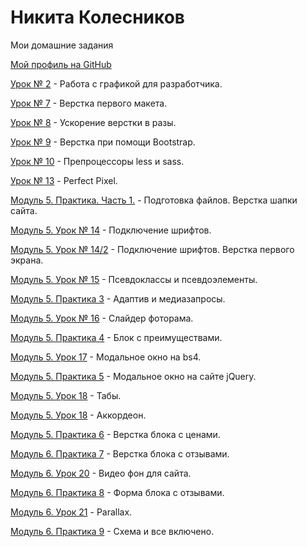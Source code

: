 

# Никита Колесников

Мои домашние задания

[Мой профиль на GitHub](https://github.com/Neecsman)

[Урок № 2](https://github.com/Neecsman/neecsman.github.io/tree/master/Lesson_2) - Работа с графикой для разработчика.

[Урок № 7](https://neecsman.github.io/Lesson_7/src/) - Верстка первого макета. 

[Урок № 8](https://neecsman.github.io/Lesson_8/src/) - Ускорение верстки в разы. 

[Урок № 9](https://neecsman.github.io/Lesson_9/src/) - Верстка при помощи Bootstrap. 

[Урок № 10](https://github.com/Neecsman/neecsman.github.io/tree/master/Lesson_10/src) - Препроцессоры less и sass. 

[Урок № 13](https://neecsman.github.io/Lesson-13/src) - Perfect Pixel. 

[Модуль 5. Практика. Часть 1.](https://neecsman.github.io/Lesson_5:1) - Подготовка файлов. Верстка шапки сайта.

[Модуль 5. Урок № 14](https://neecsman.github.io/Lesson_5:1:14/src) - Подключение шрифтов.

[Модуль 5. Урок № 14/2](https://neecsman.github.io/Lesson_5:1/src) - Подключение шрифтов. Верстка первого экрана.

[Модуль 5. Урок № 15](https://neecsman.github.io/Lesson_5:15/) - Псевдоклассы и псевдоэлементы.

[Модуль 5. Практика 3](https://neecsman.github.io/Lesson_5:1/src/) - Адаптив и медиазапросы.

[Модуль 5. Урок № 16](https://neecsman.github.io/lesson_5:16/src/) - Слайдер фоторама.

[Модуль 5. Практика 4](https://neecsman.github.io/Lesson_5:1/src/) - Блок с преимуществами.

[Модуль 5. Урок 17](https://neecsman.github.io/Lesson%205:17/) - Модальное окно на bs4.

[Модуль 5. Практика 5](https://neecsman.github.io/Lesson_5:1/src/) - Модальное окно на сайте jQuery.

[Модуль 5. Урок 18](https://neecsman.github.io/Lesson-5:18/tabs/src/) - Табы.

[Модуль 5. Урок 18](https://neecsman.github.io/Lesson-5:18/accordion/src/) - Аккордеон.

[Модуль 5. Практика 6](https://neecsman.github.io/Lesson_5:1(price)/src/) - Верстка блока с ценами.

[Модуль 6. Практика 7](https://neecsman.github.io/Lesson_5:1(feedback)/src/) - Верстка блока с отзывами.

[Модуль 6. Урок 20](https://neecsman.github.io/Lesson_5:20(video)/src/) - Видео фон для сайта.

[Модуль 6. Практика 8](https://neecsman.github.io/Lesson_5:1(feedback-form)/src/) - Форма блока с отзывами.

[Модуль 6. Урок 21](https://neecsman.github.io/Parallax/) - Parallax.

[Модуль 6. Практика 9](https://neecsman.github.io/Lesson_5:1(scheme-inclusive)/src/) - Схема и все включено.


